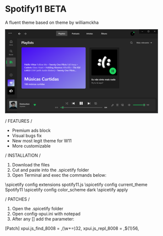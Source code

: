 # Spotify11 BETA
A fluent theme based on theme by williamckha

![preview](https://github.com/bathtimethiago/Spotify11/blob/main/preview.png)

/ FEATURES /

- Premium ads block
- Visual bugs fix
- New most legit theme for W11
- More customizable

/ INSTALLATION /

1. Download the files
2. Cut and paste into the .spicetify folder
3. Open Terminal and exec the commands below:

\spicetify config extensions spotify11.js
\spicetify config current_theme Spotify11
\spicetify config color_scheme dark
\spicetify apply


/ PATCHES /

1. Open the .spicetify folder
2. Open config-xpui.ini with notepad
3. After any [] add the parameter:

 [Patch]
 xpui.js_find_8008 = ,(\w+=)32,
 xpui.js_repl_8008 = ,${1}56,
